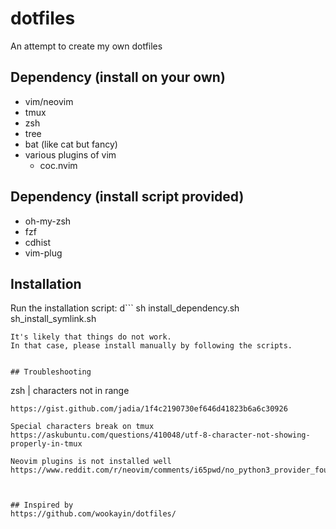 # dotfiles
An attempt to create my own dotfiles


## Dependency (install on your own)
- vim/neovim
- tmux
- zsh
- tree
- bat (like cat but fancy)
- various plugins of vim
    + coc.nvim


## Dependency (install script provided)
- oh-my-zsh
- fzf
- cdhist
- vim-plug


## Installation
Run the installation script:
d```
sh install_dependency.sh
sh_install_symlink.sh
```
It's likely that things do not work.
In that case, please install manually by following the scripts.


## Troubleshooting
```
zsh | characters not in range
```
https://gist.github.com/jadia/1f4c2190730ef646d41823b6a6c30926

Special characters break on tmux
https://askubuntu.com/questions/410048/utf-8-character-not-showing-properly-in-tmux

Neovim plugins is not installed well
https://www.reddit.com/r/neovim/comments/i65pwd/no_python3_provider_found_run_checkhealth_provider/



## Inspired by
https://github.com/wookayin/dotfiles/


